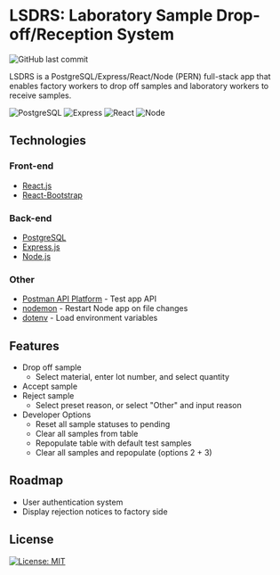 # LSDRS: Laboratory Sample Drop-off/Reception System
![GitHub last commit](https://img.shields.io/github/last-commit/jlmichels/lsdrs?style=plastic)

LSDRS is a PostgreSQL/Express/React/Node (PERN) full-stack app that enables factory workers to drop off samples and laboratory workers to receive samples.

![PostgreSQL](https://img.shields.io/badge/PostgreSQL-316192?style=for-the-badge&logo=postgresql&logoColor=white)
![Express](https://img.shields.io/badge/Express.js-000000?style=for-the-badge&logo=express&logoColor=white)
![React](https://img.shields.io/badge/React-20232A?style=for-the-badge&logo=react&logoColor=61DAFB)
![Node](https://img.shields.io/badge/Node.js-339933?style=for-the-badge&logo=nodedotjs&logoColor=white)

## Technologies
### Front-end
- [React.js](https://reactjs.org/)
- [React-Bootstrap](https://www.npmjs.com/package/react-bootstrap)

### Back-end
- [PostgreSQL](https://www.postgresql.org/)
- [Express.js](https://expressjs.com/)
- [Node.js](https://nodejs.org/en/)

### Other
- [Postman API Platform](https://www.postman.com/) - Test app API
- [nodemon](https://www.npmjs.com/package/nodemon) - Restart Node app on file changes
- [dotenv](https://www.npmjs.com/package/dotenv) - Load environment variables

## Features
- Drop off sample
  - Select material, enter lot number, and select quantity
- Accept sample
- Reject sample
  - Select preset reason, or select "Other" and input reason
- Developer Options
  - Reset all sample statuses to pending
  - Clear all samples from table
  - Repopulate table with default test samples
  - Clear all samples and repopulate (options 2 + 3)

## Roadmap
- User authentication system
- Display rejection notices to factory side

## License
[![License: MIT](https://img.shields.io/badge/License-MIT-yellow.svg)](https://opensource.org/licenses/MIT)
